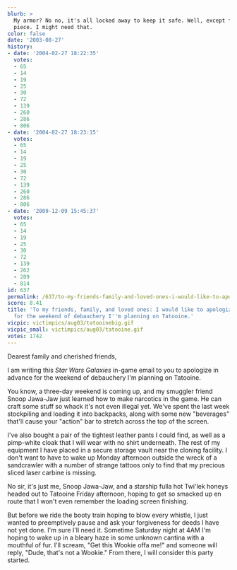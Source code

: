 ```yaml
---
blurb: >
  My armor? No no, it's all locked away to keep it safe. Well, except for the crotch
  piece. I might need that.
color: false
date: '2003-08-27'
history:
- date: '2004-02-27 18:22:35'
  votes:
  - 65
  - 14
  - 19
  - 25
  - 30
  - 72
  - 139
  - 260
  - 286
  - 806
- date: '2004-02-27 18:23:15'
  votes:
  - 65
  - 14
  - 19
  - 25
  - 30
  - 72
  - 139
  - 260
  - 286
  - 806
- date: '2009-12-09 15:45:37'
  votes:
  - 65
  - 14
  - 19
  - 25
  - 30
  - 72
  - 139
  - 262
  - 289
  - 814
id: 637
permalink: /637/to-my-friends-family-and-loved-ones-i-would-like-to-apologize-in-advance-for-the-weekend-of-debauchery-im-planning-on-tatooine/
score: 8.41
title: 'To my friends, family, and loved ones: I would like to apologize in advance
  for the weekend of debauchery I''m planning on Tatooine.'
vicpic: victimpics/aug03/tatooinebig.gif
vicpic_small: victimpics/aug03/tatooine.gif
votes: 1742
---
```


Dearest family and cherished friends,

I am writing this *Star Wars Galaxies* in-game email to you to apologize
in advance for the weekend of debauchery I'm planning on Tatooine.

You know, a three-day weekend is coming up, and my smuggler friend Snoop
Jawa-Jaw just learned how to make narcotics in the game. He can craft
some stuff so whack it's not even illegal yet. We've spent the last week
stockpiling and loading it into backpacks, along with some new
"beverages" that'll cause your "action" bar to stretch across the top of
the screen.

I've also bought a pair of the tightest leather pants I could find, as
well as a pimp-white cloak that I will wear with no shirt underneath.
The rest of my equipment I have placed in a secure storage vault near
the cloning facility. I don't want to have to wake up Monday afternoon
outside the wreck of a sandcrawler with a number of strange tattoos only
to find that my precious sliced laser carbine is missing.

No sir, it's just me, Snoop Jawa-Jaw, and a starship fulla hot Twi'lek
honeys headed out to Tatooine Friday afternoon, hoping to get so smacked
up en route that I won't even remember the loading screen finishing.

But before we ride the booty train hoping to blow every whistle, I just
wanted to preemptively pause and ask your forgiveness for deeds I have
not yet done. I'm sure I'll need it. Sometime Saturday night at 4AM I'm
hoping to wake up in a bleary haze in some unknown cantina with a
mouthful of fur. I'll scream, "Get this Wookie offa me!" and someone
will reply, "Dude, that's not a Wookie." From there, I will consider
this party started.